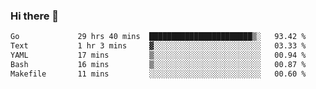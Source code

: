 ### Hi there 👋

<!--
**yeya24/yeya24** is a ✨ _special_ ✨ repository because its `README.md` (this file) appears on your GitHub profile.

Here are some ideas to get you started:

- 🔭 I’m currently working on ...
- 🌱 I’m currently learning ...
- 👯 I’m looking to collaborate on ...
- 🤔 I’m looking for help with ...
- 💬 Ask me about ...
- 📫 How to reach me: ...
- 😄 Pronouns: ...
- ⚡ Fun fact: ...
-->

<!--START_SECTION:waka-->

```txt
Go             29 hrs 40 mins  ███████████████████████▒░   93.42 %
Text           1 hr 3 mins     ▓░░░░░░░░░░░░░░░░░░░░░░░░   03.33 %
YAML           17 mins         ▒░░░░░░░░░░░░░░░░░░░░░░░░   00.94 %
Bash           16 mins         ▒░░░░░░░░░░░░░░░░░░░░░░░░   00.87 %
Makefile       11 mins         ░░░░░░░░░░░░░░░░░░░░░░░░░   00.60 %
```

<!--END_SECTION:waka-->

